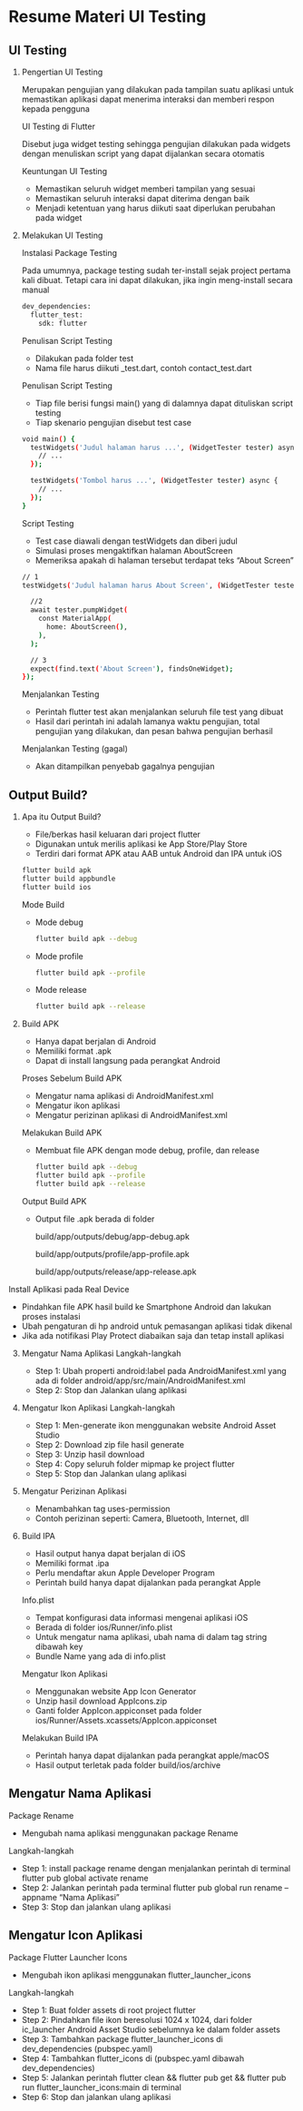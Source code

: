 # Resume Materi UI Testing

## UI Testing
1. Pengertian UI Testing

   Merupakan pengujian yang dilakukan pada tampilan suatu aplikasi untuk memastikan aplikasi dapat menerima interaksi dan memberi respon kepada pengguna

   UI Testing di Flutter

   Disebut juga widget testing sehingga pengujian dilakukan pada widgets dengan menuliskan script yang dapat dijalankan secara otomatis

   Keuntungan UI Testing
   - Memastikan seluruh widget memberi tampilan yang sesuai
   - Memastikan seluruh interaksi dapat diterima dengan baik
   - Menjadi ketentuan yang harus diikuti saat diperlukan perubahan pada widget

2. Melakukan UI Testing

   Instalasi Package Testing

   Pada umumnya, package testing sudah ter-install sejak project pertama kali dibuat. Tetapi cara ini dapat dilakukan, jika ingin meng-install secara manual
   ```sh
   dev_dependencies:
     flutter_test:
       sdk: flutter
   ```
   Penulisan Script Testing
   - Dilakukan pada folder test
   - Nama file harus diikuti _test.dart, contoh contact_test.dart
   
   Penulisan Script Testing
   - Tiap file berisi fungsi main() yang di dalamnya dapat dituliskan script testing
   - Tiap skenario pengujian disebut test case
   ```sh
   void main() {
     testWidgets('Judul halaman harus ...', (WidgetTester tester) async {
       // ...
     });

     testWidgets('Tombol harus ...', (WidgetTester tester) async {
       // ...
     });
   }
   ```

   Script Testing
   - Test case diawali dengan testWidgets dan diberi judul
   - Simulasi proses mengaktifkan halaman AboutScreen
   - Memeriksa apakah di halaman tersebut terdapat teks “About Screen”
   ```sh
   // 1
   testWidgets('Judul halaman harus About Screen', (WidgetTester tester) async {

     //2
     await tester.pumpWidget(
       const MaterialApp(
         home: AboutScreen(),
       ),
     );

     // 3
     expect(find.text('About Screen'), findsOneWidget);
   });
   ```

   Menjalankan Testing
   - Perintah flutter test akan menjalankan seluruh file test yang dibuat
   - Hasil dari perintah ini adalah lamanya waktu pengujian, total pengujian yang dilakukan, dan pesan bahwa pengujian berhasil
   
   Menjalankan Testing (gagal)
   - Akan ditampilkan penyebab gagalnya pengujian

## Output Build?

1. Apa itu Output Build?
   - File/berkas hasil keluaran dari project flutter
   - Digunakan untuk merilis aplikasi ke App Store/Play Store
   - Terdiri dari format APK atau AAB untuk Android dan IPA untuk iOS
   ```sh
   flutter build apk
   flutter build appbundle
   flutter build ios
   ```

   Mode Build
   - Mode debug
     ```sh
     flutter build apk --debug
     ```
   - Mode profile
     ```sh
     flutter build apk --profile
     ```
   - Mode release
     ```sh
     flutter build apk --release
     ```

2. Build APK
   - Hanya dapat berjalan di Android
   - Memiliki format .apk
   - Dapat di install langsung pada perangkat Android
   
   Proses Sebelum Build APK
   - Mengatur nama aplikasi di AndroidManifest.xml
   - Mengatur ikon aplikasi
   - Mengatur perizinan aplikasi di AndroidManifest.xml
   
   Melakukan Build APK
   - Membuat file APK dengan mode debug, profile, dan release
     ```sh
     flutter build apk --debug
     flutter build apk --profile
     flutter build apk --release
     ```
   Output Build APK
   - Output file .apk berada di folder

     build/app/outputs/debug/app-debug.apk

     build/app/outputs/profile/app-profile.apk

     build/app/outputs/release/app-release.apk

  Install Aplikasi pada Real Device
  - Pindahkan file APK hasil build ke Smartphone Android dan lakukan proses instalasi
  - Ubah pengaturan di hp android untuk pemasangan aplikasi tidak dikenal
  - Jika ada notifikasi Play Protect diabaikan saja dan tetap install aplikasi

3. Mengatur Nama Aplikasi
   Langkah-langkah
   - Step 1: Ubah properti android:label pada AndroidManifest.xml yang ada di folder android/app/src/main/AndroidManifest.xml
   - Step 2: Stop dan Jalankan ulang aplikasi

4. Mengatur Ikon Aplikasi
   Langkah-langkah
   - Step 1: Men-generate ikon menggunakan website Android Asset Studio
   - Step 2: Download zip file hasil generate
   - Step 3: Unzip hasil download
   - Step 4: Copy seluruh folder mipmap ke project flutter
   - Step 5: Stop dan Jalankan ulang aplikasi
   
5. Mengatur Perizinan Aplikasi
   - Menambahkan tag uses-permission
   - Contoh perizinan seperti: Camera, Bluetooth, Internet, dll

6. Build IPA
   - Hasil output hanya dapat berjalan di iOS
   - Memiliki format .ipa
   - Perlu mendaftar akun Apple Developer Program
   - Perintah build hanya dapat dijalankan pada perangkat Apple
   
   Info.plist
   - Tempat konfigurasi data informasi mengenai aplikasi iOS
   - Berada di folder ios/Runner/info.plist
   - Untuk mengatur nama aplikasi, ubah nama di dalam tag string dibawah key
   - Bundle Name yang ada di info.plist
   
   Mengatur Ikon Aplikasi
   - Menggunakan website App Icon Generator
   - Unzip hasil download AppIcons.zip
   - Ganti folder AppIcon.appiconset pada folder ios/Runner/Assets.xcassets/AppIcon.appiconset
   
   Melakukan Build IPA
   - Perintah hanya dapat dijalankan pada perangkat apple/macOS
   - Hasil output terletak pada folder build/ios/archive

## Mengatur Nama Aplikasi

Package Rename
- Mengubah nama aplikasi menggunakan package Rename

Langkah-langkah
- Step 1: install package rename dengan menjalankan perintah di terminal flutter pub global activate rename
- Step 2: Jalankan perintah pada terminal flutter pub global run rename –appname “Nama Aplikasi”
- Step 3: Stop dan jalankan ulang aplikasi

## Mengatur Icon Aplikasi

Package Flutter Launcher Icons
- Mengubah ikon aplikasi menggunakan flutter_launcher_icons

Langkah-langkah
- Step 1: Buat folder assets di root project flutter
- Step 2: Pindahkan file ikon beresolusi 1024 x 1024, dari folder ic_launcher Android Asset Studio sebelumnya ke dalam folder assets
- Step 3: Tambahkan package flutter_launcher_icons di dev_dependencies (pubspec.yaml)
- Step 4: Tambahkan flutter_icons di (pubspec.yaml dibawah dev_dependencies)
- Step 5: Jalankan perintah flutter clean && flutter pub get && flutter pub run flutter_launcher_icons:main di terminal
- Step 6: Stop dan jalankan ulang aplikasi
